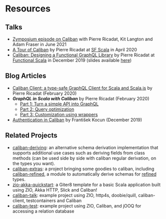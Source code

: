 # Resources

## Talks
- [Zymposium episode on Caliban](https://youtu.be/mzqsXklbmfM) with Pierre Ricadat, Kit Langton and Adam Fraser in June 2021
- [A Tour of Caliban](https://www.youtube.com/watch?v=lgxUKsOH65k) by Pierre Ricadat at [SF Scala](https://www.meetup.com/SF-Scala/) in April 2020
- [Caliban: Designing a Functional GraphQL Library](https://www.youtube.com/watch?v=OC8PbviYUlQ) by Pierre Ricadat at [Functional Scala](https://www.functionalscala.com/) in December 2019 (slides available [here](https://www.slideshare.net/PierreRicadat/designing-a-functional-graphql-library-204680947))

## Blog Articles

- [Caliban Client: a type-safe GraphQL Client for Scala and Scala.js](https://medium.com/@ghostdogpr/caliban-client-a-type-safe-graphql-client-for-scala-and-scala-js-718aa42c5ef7) by Pierre Ricadat (February 2020)
- __*GraphQL in Scala with Caliban*__ by Pierre Ricadat (February 2020)
    - [Part 1: Turn a simple API into GraphQL](https://medium.com/@ghostdogpr/graphql-in-scala-with-caliban-part-1-8ceb6099c3c2)
    - [Part 2: Query optimization](https://medium.com/@ghostdogpr/graphql-in-scala-with-caliban-part-2-c7762110c0f9)
    - [Part 3: Customization using wrappers](https://medium.com/@ghostdogpr/graphql-in-scala-with-caliban-part-3-8962a02d5d64)    
- [Authentication in Caliban](http://fokot.github.io/post/caliban-auth.html) by František Kocun (December 2019)

## Related Projects

- [caliban-deriving](https://zio.github.io/caliban-deriving/): an alternative schema derivation implementation that supports additional use cases such as deriving fields from class methods (can be used side by side with caliban regular derivation, on the types you want).
- [caliban-extras](https://github.com/niqdev/caliban-extras): a project bringing some goodies to caliban, including [caliban-refined](https://github.com/niqdev/caliban-extras#caliban-refined), a module to automatically derive schemas for [refined](https://github.com/fthomas/refined) types.
- [zio-akka-quickstart](https://github.com/ScalaConsultants/zio-akka-quickstart.g8): a Giter8 template for a basic Scala application built using ZIO, Akka HTTP, Slick and Caliban!
- [caliban-talk](https://github.com/fokot/caliban-talk): example project using ZIO, http4s, doobie/quill, caliban-client, testcontainers and Caliban
- [caliban-test](https://github.com/swachter/caliban-test): example project using ZIO, Caliban, and jOOQ for accessing a relation database
